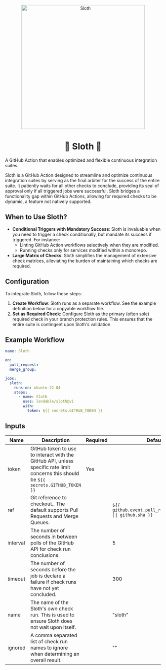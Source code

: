 <p align="center">
<img src="https://repository-images.githubusercontent.com/792217316/5803d818-239e-4aa0-a7fe-11df954778c0" alt="Sloth" width="400">
</p>
<h1 align="center">🦥 Sloth 🦥</h1>

A GitHub Action that enables optimized and flexible continuous integration suites.

Sloth is a GitHub Action designed to streamline and optimize continuous integration suites by serving as the final arbiter for the success of the entire suite. It patiently waits for all other checks to conclude, providing its seal of approval only if all triggered jobs were successful. Sloth bridges a functionality gap within GitHub Actions, allowing for required checks to be dynamic, a feature not natively supported.

## When to Use Sloth?

* **Conditional Triggers with Mandatory Success**: Sloth is invaluable when you need to trigger a check conditionally, but mandate its success if triggered. For instance:
  * Linting GitHub Action workflows selectively when they are modified.
  * Running checks only for services modified within a monorepo.
* **Large Matrix of Checks**: Sloth simplifies the management of extensive check matrices, alleviating the burden of maintaining which checks are required.

## Configuration

To integrate Sloth, follow these steps:

1. **Create Workflow**: Sloth runs as a separate workflow. See the example definition below for a copyable workflow file. 
2. **Set as Required Check**: Configure Sloth as the primary (often sole) required check in your branch protection rules. This ensures that the entire suite is contingent upon Sloth's validation.

## Example Workflow

```yaml
name: Sloth

on:
  pull_request:
  merge_group:

jobs:
  sloth:
    runs-on: ubuntu-22.04
    steps:
      - name: Sloth
        uses: lendable/sloth@v1
        with:
          token: ${{ secrets.GITHUB_TOKEN }}
```

## Inputs

| Name     | Description                                                                                                                           | Required | Default                                                     |
|----------|---------------------------------------------------------------------------------------------------------------------------------------|----------|-------------------------------------------------------------|
| token    | GitHub token to use to interact with the GitHub API, unless specific rate limit concerns this should be `${{ secrets.GITHUB_TOKEN }}` | Yes      |                                                             |
| ref      | Git reference to checkout.. The default supports Pull Requests and Merge Queues.                                                      |          | `${{ github.event.pull_request.head.sha \|\| github.sha }}` |
| interval | The number of seconds in between polls of the GitHub API for check run conclusions.                                                   |          | 5                                                           |
| timeout  | The number of seconds before the job is declare a failure if check runs have not yet concluded.                                       |          | 300                                                         |
| name     | The name of the Sloth's own check run. This is used to ensure Sloth does not wait upon itself.                                        |          | "sloth"                                                     |
| ignored  | A comma separated list of check run names to ignore when determining an overall result.                                               |          | ""                                                          |
